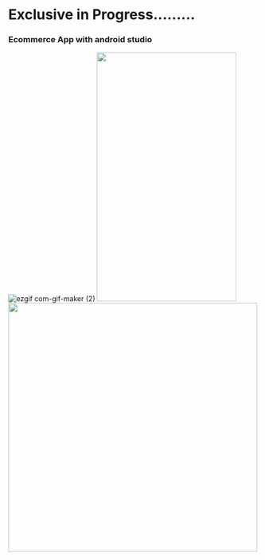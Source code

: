 # Exclusive in Progress.........
### Ecommerce App with android studio
![ezgif com-gif-maker (2)](https://user-images.githubusercontent.com/72886722/184281296-744b7f71-f8d5-40d4-bd25-55c1b60c1828.gif)
<img height="500" width = "280" src="https://user-images.githubusercontent.com/72886722/187088658-97a7876a-0feb-43c6-8bc5-471330094a89.png">
<img height ="500" src="https://user-images.githubusercontent.com/72886722/187088652-6a2e4dbd-e7c6-4ef0-b8ac-e046ead21b17.png">

